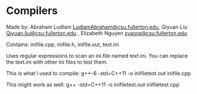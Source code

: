# Compilers
Made by: Abraham Ludlam    LudlamAbraham@csu.fullerton.edu, 
	 Qiyuan Liu        Qiyuan.liu@csu.fullerton.edu   , 
	 Elizabeth Nguyen  syaora@csu.fullerton.edu

Contains: inifile.cpp, inifile.h, inifile.out, text.ini

Uses regular expressions to scan an ini.file named text.ini. You can replace the text.ini with other ini files to test them. 

This is what I used to compile: g++-6 -std=C++11 -o inifiletest.out inifile.cpp

This might work as well:   g++ -std=C++11 -o inifiletest.out inifiletest.cpp
